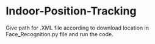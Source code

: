 # Indoor-Position-Tracking
Give path for .XML file according to download location in Face_Recognition.py file and run the code.
